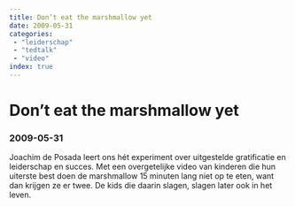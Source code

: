 ```yaml
---
title: Don’t eat the marshmallow yet
date: 2009-05-31
categories:
 - "leiderschap"
 - "tedtalk"
 - "video"
index: true
---
```


# Don’t eat the marshmallow yet
### 2009-05-31

Joachim de Posada leert ons hét experiment over uitgestelde gratificatie en leiderschap en succes. Met een overgetelijke video van kinderen die hun uiterste best doen de marshmallow 15 minuten lang niet op te eten, want dan krijgen ze er twee. De kids die daarin slagen, slagen later ook in het leven.
